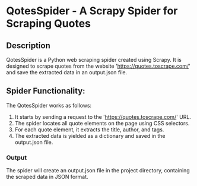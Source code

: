 # QotesSpider - A Scrapy Spider for Scraping Quotes

## Description
QotesSpider is a Python web scraping spider created using Scrapy. It is designed to scrape quotes from the website 'https://quotes.toscrape.com/' and save the extracted data in an output.json file.

## Spider Functionality:
The QotesSpider works as follows:

1. It starts by sending a request to the 'https://quotes.toscrape.com/' URL.
2. The spider locates all quote elements on the page using CSS selectors.
3. For each quote element, it extracts the title, author, and tags.
4. The extracted data is yielded as a dictionary and saved in the output.json file.

### Output
The spider will create an output.json file in the project directory, containing the scraped data in JSON format.



